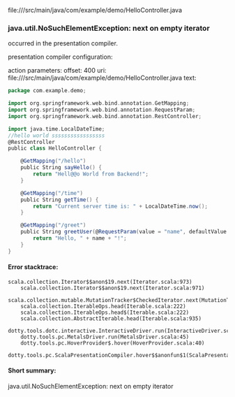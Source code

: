 file://<WORKSPACE>/src/main/java/com/example/demo/HelloController.java
### java.util.NoSuchElementException: next on empty iterator

occurred in the presentation compiler.

presentation compiler configuration:


action parameters:
offset: 400
uri: file://<WORKSPACE>/src/main/java/com/example/demo/HelloController.java
text:
```scala
package com.example.demo;

import org.springframework.web.bind.annotation.GetMapping;
import org.springframework.web.bind.annotation.RequestParam;
import org.springframework.web.bind.annotation.RestController;

import java.time.LocalDateTime;
//hello world sssssssssssssssss
@RestController
public class HelloController {

    @GetMapping("/hello")
    public String sayHello() {
        return "Hell@@o World from Backend!";
    }

    @GetMapping("/time")
    public String getTime() {
        return "Current server time is: " + LocalDateTime.now();
    }

    @GetMapping("/greet")
    public String greetUser(@RequestParam(value = "name", defaultValue = "User") String name) {
        return "Hello, " + name + "!";
    }
}

```



#### Error stacktrace:

```
scala.collection.Iterator$$anon$19.next(Iterator.scala:973)
	scala.collection.Iterator$$anon$19.next(Iterator.scala:971)
	scala.collection.mutable.MutationTracker$CheckedIterator.next(MutationTracker.scala:76)
	scala.collection.IterableOps.head(Iterable.scala:222)
	scala.collection.IterableOps.head$(Iterable.scala:222)
	scala.collection.AbstractIterable.head(Iterable.scala:935)
	dotty.tools.dotc.interactive.InteractiveDriver.run(InteractiveDriver.scala:164)
	dotty.tools.pc.MetalsDriver.run(MetalsDriver.scala:45)
	dotty.tools.pc.HoverProvider$.hover(HoverProvider.scala:40)
	dotty.tools.pc.ScalaPresentationCompiler.hover$$anonfun$1(ScalaPresentationCompiler.scala:376)
```
#### Short summary: 

java.util.NoSuchElementException: next on empty iterator